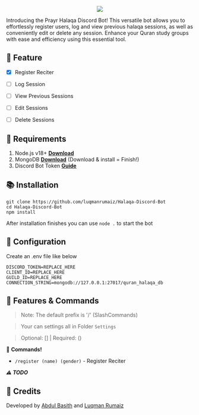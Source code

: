 <p align="center">
<img src="https://capsule-render.vercel.app/api?type=waving&color=gradient&height=200&section=header&text=PrayrHalaqaBot&fontSize=80&fontAlignY=35&animation=twinkling&fontColor=gradient"/> </a> 
</p>
Introducing the Prayr Halaqa Discord Bot! This versatile bot allows you to effortlessly register users, log and view previous halaqa sessions, as well as conveniently edit or delete any session. Enhance your Quran study groups with ease and efficiency using this essential tool.

## 📑 Feature
- [x] Register Reciter
- [ ] Log Session
- [ ] View Previous Sessions
- [ ] Edit Sessions
- [ ] Delete Sessions


## 📎 Requirements

1. Node.js v18+ **[Download](https://nodejs.org/en/downl18d/)**
2. MongoDB **[Download](https://www.mongodb.com/try/download/community)** (Download & install = Finish!)
3. Discord Bot Token **[Guide](https://discordjs.guide/preparations/setting-up-a-bot-application.html#creating-your-bot)**

## 📚 Installation

```
git clone https://github.com/luqmanrumaiz/Halaqa-Discord-Bot
cd Halaqa-Discord-Bot
npm install
```

After installation finishes you can use `node .` to start the bot

## 📄 Configuration

Create an .env file like below 

```.env
DISCORD_TOKEN=REPLACE_HERE
CLIENT_ID=REPLACE_HERE
GUILD_ID=REPLACE_HERE
CONNECTION_STRING=mongodb://127.0.0.1:27017/quran_halaqa_db
```

## 🔩 Features & Commands

> Note: The default prefix is '/' (SlashCommands)

> Your can settings all in Folder `Settings`

> Optional: [] | Required: ()

💫 **Commands!** 
- `/register (name) (gender)` - Register Reciter

***⚠️ TODO***

## 📝 Credits
Developed by [Abdul Basith](https://github.com/abdulbasithh) and [Luqman Rumaiz](https://github.com/luqmanrumaiz)
